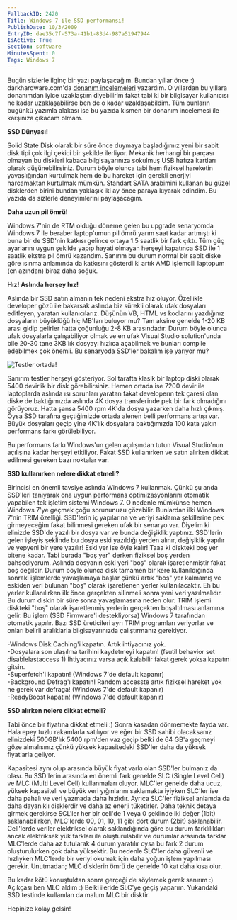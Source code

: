 ```yaml
---
FallbackID: 2420
Title: Windows 7 ile SSD performansı!
PublishDate: 10/3/2009
EntryID: dae35c7f-573a-41b1-83d4-987a51947944
IsActive: True
Section: software
MinutesSpent: 0
Tags: Windows 7
---
```

Bugün sizlerle ilginç bir yazı paylaşacağım. Bundan yıllar önce :)
darkhardware.com'da [donanım
incelemeleri](http://www.darkhardware.com/st.php?u=reviews/asus-52xwriter)
yazardım. O yıllardan bu yıllara donanımdan iyice uzaklaştım diyebilirim
fakat tabi ki bir bilgisayar kullanıcısı ne kadar uzaklaşabilirse ben de
o kadar uzaklaşabildim. Tüm bunların bugünkü yazımla alakası ise bu
yazıda kısmen bir donanım incelemesi ile karşınıza çıkacam olmam.

**SSD Dünyası!**

Solid State Disk olarak bir süre önce duymaya başladığımız yeni bir
sabit disk tipi çok ilgi çekici bir şekilde ilerliyor. Mekanik herhangi
bir parçası olmayan bu diskleri kabaca bilgisayarınıza sokulmuş USB
hafıza kartları olarak düşünebilirsiniz. Durum böyle olunca tabi hem
fiziksel hareketin yavaşlığından kurtulmak hem de bu hareket için
gerekli enerjiyi harcamaktan kurtulmak mümkün. Standart SATA arabimini
kullanan bu güzel disklerden birini bundan yaklaşık iki ay önce paraya
kıyarak edindim. Bu yazıda da sizlerle deneyimlerini paylaşacağım.

**Daha uzun pil ömrü!**

Windows 7'nin de RTM olduğu döneme gelen bu upgrade senaryomda Windows 7
ile beraber laptop'umun pil ömrü yarım saat kadar artmıştı ki buna bir
de SSD'nin katkısı gelince ortaya 1.5 saatlik bir fark çıktı. Tüm güç
ayarlarını uygun şekilde yapıp hayati olmayan herşeyi kapatınca SSD ile
1 saatlik ekstra pil ömrü kazandım. Sanırım bu durum normal bir sabit
diske göre ısınma anlamında da katkısını gösterdi ki artık AMD işlemcili
laptopum (en azından) biraz daha soğuk.

**Hız! Aslında herşey hız!**

Aslında bir SSD satın almanın tek nedeni ekstra hız oluyor. Özellikle
developer gözü ile bakarsak aslında biz sürekli olarak ufak dosyaları
editleyen, yaratan kullanıcılarız. Düşünün VB, HTML vs kodlarını
yazdığınız dosyaların büyüklüğü hiç MB'ları buluyor mu? Tam aksine
genelde 1-20 KB arası gidip gelirler hatta çoğunluğu 2-8 KB arasındadır.
Durum böyle olunca ufak dosyalarla çalışabiliyor olmak ve en ufak Visual
Studio solution'unda bile 20-30 tane 3KB'lık dosyayı hızlıca açabilmek
ve bunları compile edebilmek çok önemli. Bu senaryoda SSD'ler bakalım
işe yarıyor mu?

![Testler
ortada!](http://cdn.daron.yondem.com/assets/2420/02102009_1.jpg)

Sanırım testler herşeyi gösteriyor. Sol tarafta klasik bir laptop diski
olarak 5400 devirlik bir disk görebilirsiniz. Hemen ortada ise 7200
devir ile laptoplarda aslında ısı sorunları yaratan fakat developerın
tek çaresi olan diske de baktığımızda aslında 4K dosya transferinde pek
bir fark olmadığını görüyoruz. Hatta şansa 5400 rpm 4K'da dosya yazarken
daha hızlı çıkmış. Oysa SSD tarafına geçtiğimizde ortada alenen belli
performans artışı var. Büyük dosyaları geçip yine 4K'lık dosyalara
baktığımızda 100 kata yakın performans farkı görülebiliyor.

Bu performans farkı Windows'un gelen açılışından tutun Visual Studio'nun
açılışına kadar herşeyi etkiliyor. Fakat SSD kullanırken ve satın
alırken dikkat edilmesi gereken bazı noktalar var.

**SSD kullanırken nelere dikkat etmeli?**

Birincisi en önemli tavsiye aslında Windows 7 kullanmak. Çünkü şu anda
SSD'leri tanıyarak ona uygun performans optimizasyonlarını otomatik
yapabilen tek işletim sistemi Windows 7. O nedenle mümkünse hemen
Windows 7'ye geçmek çoğu sorununuzu çözebilir. Bunlardan ilki Windows
7'nin TRIM özelliği. SSD'lerin iç yapılarına ve veriyi saklama
şekillerine pek girmeyeceğim fakat bilinmesi gereken ufak bir senaryo
var. Diyelim ki elinizde SSD'de yazılı bir dosya var ve bunda değişiklik
yaptınız. SSD'lerin gelen işleyiş şeklinde bu dosya eski yazıldığı
yerden alınır, değişiklik yapılır ve yepyeni bir yere yazılır! Eski yer
ise öyle kalır! Taaa ki diskteki boş yer bitene kadar. Tabi burada "boş
yer" derken fiziksel boş yerden bahsediyorum. Aslında dosyanın eski yeri
"boş" olarak işaretlenmiştir fakat boş değildir. Durum böyle olunca disk
tamamen bir kere kullanıldığında sonraki işlemlerde yavaşlamaya başlar
çünkü artık "boş" yer kalmamış ve eskiden veri bulunan "boş" olarak
işaretlenen yerler kullanılacaktır. Eh bu yerler kullanılırken ilk önce
gerçekten silinmeli sonra yeni veri yazılmalıdır. Bu durum diskin bir
süre sonra yavaşlamasına neden olur. TRIM işlemi diskteki "boş" olarak
işaretlenmiş yerlerin gerçekten boşaltılması anlamına gelir. Bu işlem
(SSD Firmware'i destekliyorsa) Windows 7 tarafından otomatik yapılır.
Bazı SSD üreticileri ayrı TRIM programları veriyorlar ve onları belirli
aralıklarla bilgisayarınızda çalıştırmanız gerekiyor.

-Windows Disk Caching'i kapatın. Artık ihtiyacınız yok.\
-Dosyalara son ulaşılma tarihini kaydetmeyi kapatın! (fsutil behavior
set disablelastaccess 1) İhtiyacınız varsa açık kalabilir fakat gerek
yoksa kapatın gitsin.\
-Superfetch'i kapatın! (Windows 7'de default kapanır)\
-Background Defrag'ı kapatın! Random accesste artık fiziksel hareket yok
ne gerek var defraga! (Windows 7'de default kapanır)\
-ReadyBoost kapatın! (Windows 7'de default kapanır)

**SSD alırken nelere dikkat etmeli?**

Tabi önce bir fiyatına dikkat etmeli :) Sonra kasadan dönmemekte fayda
var. Hala epey tuzlu rakamlarla satılıyor ve eğer bir SSD sahibi
olacaksanız elinizdeki 500GB'lık 5400 rpm'den vaz geçip belki de 64 GB'a
geçmeyi göze almalısınız çünkü yüksek kapasitedeki SSD'ler daha da
yüksek fiyatlarla geliyor.

Kapasitesi aynı olup arasında büyük fiyat varkı olan SSD'ler bulmanız da
olası. Bu SSD'lerin arasında en önemli fark genelde SLC (Single Level
Cell) ve MLC (Multi Level Cell) kullanmaları oluyor. MLC'ler genelde
daha ucuz, yüksek kapasiteli ve büyük veri yığınlarını saklamakta
iyiyken SLC'ler ise daha pahalı ve veri yazmada daha hızlıdır. Ayrıca
SLC'ler fiziksel anlamda da daha dayanıklı disklerdir ve daha az enerji
tüketirler. Daha teknik detaya girmek gerekirse SCL'ler her bir cell'de
1 veya 0 şeklinde iki değer (1bit) saklanabilirken, MLC'lerde 00, 01,
10, 11 gibi dört durum (2bit) saklanabilir. Cell'lerde veriler
elektriksel olarak saklandığında göre bu durum farklılıkları ancak
elektriksek yük farkları ile oluşturulabilir ve durumlar arasında
farklar MLC'lerde daha az tutularak 4 durum yaratılır oysa bu fark 2
durum oluşturulurken çok daha yüksektir. Bu nedenle SLC'ler daha güvenli
ve hızlıyken MLC'lerde bir veriyi okumak için daha yoğun işlem yapılması
gerekir. Unutmadan; MLC disklerin ömrü de genelde 10 kat daha kısa olur.

Bu kadar kötü konuştuktan sonra gerçeği de söylemek gerek sanırım :)
Açıkçası ben MLC aldım :) Belki ileride SLC'ye geçiş yaparım. Yukarıdaki
SSD testinde kullanılan da malum MLC bir disktir.

Hepinize kolay gelsin!


